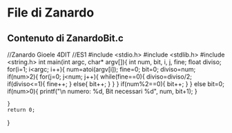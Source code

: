 # File di Zanardo

## Contenuto di ZanardoBit.c

//Zanardo Gioele 4DIT
//ES1
#include <stdio.h>
#include <stdlib.h>
#include <string.h>
int main(int argc, char* argv[]){
	int num, bit, i, j, fine;
	float diviso;
	for(i=1; i<argc; i++){
		num=atoi(argv[i]);
		fine=0;
		bit=0;
		diviso=num;
		if(num>2){
			for(j=0; j<num; j++){
			while(fine==0){
				diviso=diviso/2;
			if(diviso<=1){
				fine++;
			}
			else{
				bit++;
			}
			}
		}
		if(num%2==0){
			bit++;
		}
		}
		else
			bit=0;
		if(num>0){
			printf("\n numero: %d, Bit necessari %d", num, bit+1);
		}
		
	}
	return 0;
}
